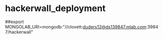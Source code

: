 # hackerwall_deployment

##export MONGOLAB_URI=mongodb:"//clovett:duders12@ds139847.mlab.com:39847/hackerwall"
